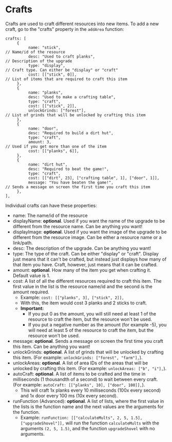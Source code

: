 # Crafts

Crafts are used to craft different resources into new items. To add a new craft, go to the "crafts" property in the `addArea` function:

```
crafts: [
     {
          name: "stick",                                                        // Name/id of the resource
          desc: "Used to craft planks",                                         // Description of the upgrade
          type: "display",                                                      // Craft type. Can either be "display" or "craft"
          cost: [["stick", 0]],                                                 // List of items that are required to craft this item
     },
     {
          name: "planks",
          desc: "Used to make a crafting table",
          type: "craft",
          cost: [["stick", 2]],
          unlockGrinds: ["forest"],                                             // List of grinds that will be unlocked by crafting this item
     },
     {
          name: "door",
          desc: "Required to build a dirt hut",
          type: "craft",
          amount: 3,                                                            // Used if you get more than one of the item
          cost: [["planks", 6]],
     },
     {
          name: "dirt hut",
          desc: "Required to beat the game!",
          type: "craft",
          cost: [["dirt", 23], ["crafting table", 1], ["door", 1]],
          message: "You have beaten the game!",                                 // Sends a message on screen the first time you craft this item
     },
],
```

Individual crafts can have these properties:

 - name: The name/id of the resource
 - displayName: **optional**. Used if you want the name of the upgrade to be different from the resource name. Can be anything you want!
 - displayImage: **optional**. Used if you want the image of the upgrade to be different from the resource image. Can be either a resource name or a link/path.
 - desc: The description of the upgrade. Can be anything you want!
 - type: The type of the craft. Can be either "display" or "craft". Display just means that it can't be crafted, but instead just displays how many of that item you have. Craft, however, just means that it can be crafted.
 - amount: **optional**. How many of the item you get when crafting it. Default value is 1.
 - cost: A list of all the different resources required to craft this item. The first value in the list is the resource name/id and the second is the amount required.
   - Example: `cost: [["planks", 3], ["stick", 2]],`
   - With this, the item would cost 3 planks and 2 sticks to craft.
   - **Important:**
     - If you put 0 as the amount, you will still need at least 1 of the resource to craft the item, but the resource won't be used.
     - If you put a negative number as the amount (for example -5), you will need at least 5 of the resource to craft the item, but the resource won't be used.
 - message: **optional**. Sends a message on screen the first time you craft this item. Can be anything you want!
 - unlockGrinds: **optional**. A list of grinds that will be unlocked by crafting this item. (For example: `unlockGrinds: ["forest", "farm"],`).
 - unlockAreas: **optional**. A list of area IDs of the areas that will be unlocked by crafting this item. (For example: `unlockAreas: ["b", "i"],`).
 - autoCraft: **optional**. A list of items to be crafted and the time in milliseconds (1 thousandth of a second) to wait between every craft. (For example: `autoCraft: [["planks", 10], ["door", 100]],`).
   - This will craft 1x planks every 10 milliseconds (100x every second) and 1x door every 100 ms (10x every second).
 - runFunction (Advanced): **optional**. A list of lists, where the first value in the lists is the function name and the next values are the arguments for the function.
   - Example: `runFunction: [["calculateMults", 2, 5, 1.5], ["upgradeShovel"]],` will run the function `calculateMults` with the arguments `(2, 5, 1.5)`, and the function `upgradeShovel` with no arguments.